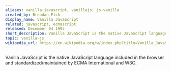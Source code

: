 ```yaml
---
aliases: vanilla-javascript, vanillajs, js-vanilla
created_by: Brendan Eich
display_name: Vanilla JavaScript
related: javascript, ecmascript
released: December 04 1995
short_description: Vanilla JavaScript is the native JavaScript language included in the browser.
topic: vanilla-js
wikipedia_url: https://en.wikipedia.org/w/index.php?title=Vanilla_JavaScript&redirect=no
---
```

Vanilla JavaScript is the native JavaScript language included in the browser and standardized/maintained by ECMA International and W3C.
